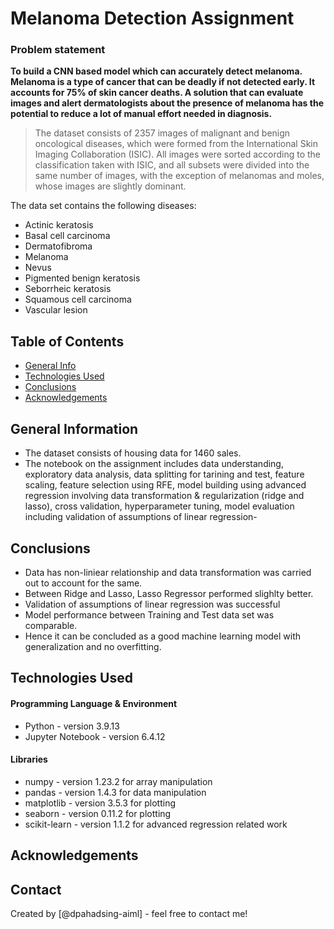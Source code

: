 # Melanoma Detection Assignment

### Problem statement
**To build a CNN based model which can accurately detect melanoma. Melanoma is a type of cancer that can be deadly if not detected early. It accounts for 75% of skin cancer deaths. A solution that can evaluate images and alert dermatologists about the presence of melanoma has the potential to reduce a lot of manual effort needed in diagnosis.**

> The dataset consists of 2357 images of malignant and benign oncological diseases, which were formed from the International Skin Imaging Collaboration (ISIC). All images were sorted according to the classification taken with ISIC, and all subsets were divided into the same number of images, with the exception of melanomas and moles, whose images are slightly dominant.


The data set contains the following diseases:

- Actinic keratosis
- Basal cell carcinoma
- Dermatofibroma
- Melanoma
- Nevus
- Pigmented benign keratosis
- Seborrheic keratosis
- Squamous cell carcinoma
- Vascular lesion


## Table of Contents
* [General Info](#general-information)
* [Technologies Used](#technologies-used)
* [Conclusions](#conclusions)
* [Acknowledgements](#acknowledgements)

<!-- You can include any other section that is pertinent to your problem -->

## General Information
- The dataset consists of housing data for 1460 sales.
- The notebook on the assignment includes data understanding, exploratory data analysis, data splitting for tarining and test, feature scaling, feature selection using RFE, model building using advanced regression involving data transformation & regularization (ridge and lasso), cross validation, hyperparameter tuning, model evaluation including validation of assumptions of linear regression- 


<!-- You don't have to answer all the questions - just the ones relevant to your project. -->

## Conclusions
- Data has non-liniear relationship and data transformation was carried out to account for the same.
- Between Ridge and Lasso, Lasso Regressor performed slighlty better.
- Validation of assumptions of linear regression was successful
- Model performance between Training and Test data set was comparable.
- Hence it can be concluded as a good machine learning model with generalization and no overfitting.




<!-- You don't have to answer all the questions - just the ones relevant to your project. -->


## Technologies Used

#### Programming Language & Environment
- Python           - version 3.9.13
- Jupyter Notebook - version 6.4.12

#### Libraries
- numpy            - version 1.23.2  for array manipulation
- pandas           - version 1.4.3   for data manipulation
- matplotlib       - version 3.5.3   for plotting
- seaborn          - version 0.11.2  for plotting
- scikit-learn     - version 1.1.2   for advanced regression related work

<!-- As the libraries versions keep on changing, it is recommended to mention the version of library used in this project -->

## Acknowledgements



## Contact
Created by [@dpahadsing-aiml] - feel free to contact me!


<!-- Optional -->
<!-- ## License -->
<!-- This project is open source and available under the [... License](). -->

<!-- You don't have to include all sections - just the one's relevant to your project -->